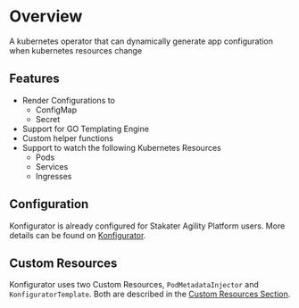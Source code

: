# Overview

A kubernetes operator that can dynamically generate app configuration when kubernetes resources change

## Features

- Render Configurations to
  - ConfigMap
  - Secret
- Support for GO Templating Engine
- Custom helper functions
- Support to watch the following Kubernetes Resources
  - Pods
  - Services
  - Ingresses

## Configuration

Konfigurator is already configured for Stakater Agility Platform users. More details can be found on [Konfigurator](https://github.com/stakater/Konfigurator).

## Custom Resources

Konfigurator uses two Custom Resources, `PodMetadataInjector` and `KonfiguratorTemplate`. Both are described in the [Custom Resources Section](./explanation/custom-resources.md).
